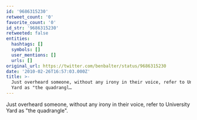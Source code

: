 ```yaml
---
id: '9686315230'
retweet_count: '0'
favorite_count: '0'
id_str: '9686315230'
retweeted: false
entities:
  hashtags: []
  symbols: []
  user_mentions: []
  urls: []
original_url: https://twitter.com/benbalter/status/9686315230
date: '2010-02-26T16:57:03.000Z'
title: >-
  Just overheard someone, without any irony in their voice, refer to University
  Yard as "the quadrangl…
---
```


Just overheard someone, without any irony in their voice, refer to University Yard as "the quadrangle".